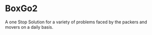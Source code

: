 # BoxGo2
A one Stop Solution for a variety of problems faced by the packers and movers on a daily basis.
